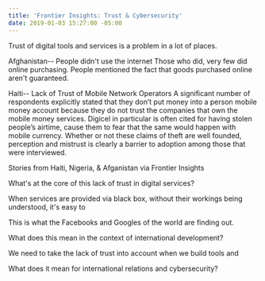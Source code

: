 ```yaml
---
title: 'Frontier Insights: Trust & Cybersecurity'
date: 2019-01-03 15:27:00 -05:00
---
```


Trust of digital tools and services is a problem in a lot of places.

Afghanistan--
People didn't use the internet
Those who did, very few did online purchasing.
People mentioned the fact that goods purchased online aren't guaranteed. 

Haiti--
Lack of Trust of Mobile Network Operators
A significant number of respondents explicitly stated that they don’t put money into a person mobile 
money account because they do not trust the companies that own the mobile money services. 
Digicel in particular is often cited for having stolen people’s airtime, cause them to fear that the same 
would happen with mobile currency. Whether or not these claims of theft are well founded, 
perception and mistrust is clearly a barrier to adoption among those that were interviewed. 

Stories from Haiti, Nigeria, & Afganistan via Frontier Insights

What's at the core of this lack of trust in digital services?

When services are provided via black box, without their workings being understood, it's easy to 

This is what the Facebooks and Googles of the world are finding out. 

What does this mean in the context of international development?

We need to take the lack of trust into account when we build tools and 

What does it mean for international relations and cybersecurity?
